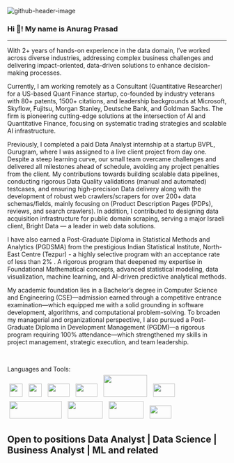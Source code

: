 ![github-header-image](https://github.com/anuragprasad95/anuragprasad95/assets/3609255/2e306d7b-0aba-4840-816c-60408be3d15b)
### Hi 👋! My name is Anurag Prasad
<hr>
<!--p>🌱Currently, I am enthusiastically pursuing a <b>Post-Graduate Diploma in Statistical Methods and Analytics (PGDSMA) at the esteemed Indian Statistical Institute, North-East Centre (Tezpur) (ISI, NEC)</b>. My deep interest in <b>Data Science</b> has led me to embark on this journey, where I am immersing myself in the intricacies of <b>statistical analysis, data visualization, Machine Learning/AI, and predictive modeling</b>.
Having successfully completed my graduation in <b>Computer Science and Engineering (CSE)</b>, I developed a strong foundation in programming, algorithms, and problem-solving. Further enhancing my skill set, I also attained a PGDM in Development Management, which provided me with a holistic understanding of managing projects and teams effectively.
</p-->
<p>
With 2+ years of hands-on experience in the data domain, I’ve worked across diverse industries, addressing complex business challenges and delivering impact-oriented, data-driven solutions to enhance decision-making processes.
  
Currently, I am working remotely as a Consultant (Quantitative Researcher) for a US-based Quant Finance startup, co-founded by industry veterans with 80+ patents, 1500+ citations, and leadership backgrounds at Microsoft, Skyflow, Fujitsu, Morgan Stanley, Deutsche Bank, and Goldman Sachs. The firm is pioneering cutting-edge solutions at the intersection of AI and Quantitative Finance, focusing on systematic trading strategies and scalable AI infrastructure.

Previously, I completed a paid Data Analyst internship at a startup BVPL, Gurugram, where I was assigned to a live client project from day one. Despite a steep learning curve, our small team overcame challenges and delivered all milestones ahead of schedule, avoiding any project penalties from the client. My contributions towards building scalable data pipelines, conducting rigorous Data Quality validations (manual and automated) testcases, and ensuring high-precision Data delivery along with the development of robust web crawlers/scrapers for over 200+ data schemas/fields, mainly focusing on (Product Description Pages (PDPs), reviews, and search crawlers). In addition, I contributed to designing data acquisition infrastructure for public domain scraping, serving a major Israeli client, Bright Data — a leader in web data solutions.

I have also earned a Post-Graduate Diploma in Statistical Methods and Analytics (PGDSMA) from the prestigious Indian Statistical Institute, North-East Centre (Tezpur) - a highly selective program with an acceptance rate of less than 2% . A rigorous program that deepened my expertise in Foundational Mathematical concepts, advanced statistical modeling, data visualization, machine learning, and AI-driven predictive analytical methods.

My academic foundation lies in a Bachelor’s degree in Computer Science and Engineering (CSE)—admission earned through a competitive entrance examination—which equipped me with a solid grounding in software development, algorithms, and computational problem-solving. To broaden my managerial and organizational perspective, I also pursued a Post-Graduate Diploma in Development Management (PGDM)—a rigorous program requiring 100% attendance—which strengthened my skills in project management, strategic execution, and team leadership.
</p>
<br>
<p>
Languages and Tools:
<br>
<img src="https://github.com/anuragprasad95/anuragprasad95/assets/3609255/0f6ec5ea-cf91-48a0-9fe6-8de852cd0797" style="margin:5px 5px 5px 5px;width:30px;height:30px;">

<img src="https://github.com/anuragprasad95/anuragprasad95/assets/3609255/42ccabdd-1da1-4e1d-92ae-24959767f841" style="margin:5px 5px 5px 5px;width:30px;height:30px;">

<img src="https://github.com/anuragprasad95/anuragprasad95/assets/3609255/1409437c-af58-4bb3-831d-0b38a1fe4a34" style="margin:5px 5px 5px 5px;width:50px;height:30px;">


<img src="https://github.com/anuragprasad95/anuragprasad95/assets/3609255/91bc928d-0e44-4e0a-a8b3-edcfad81451b" style="margin:5px 5px 5px 5px;width:50px;height:30px;">

<img src="https://github.com/anuragprasad95/anuragprasad95/assets/3609255/58948fe2-f155-4afb-9906-fa87f0fbaad4" style="margin:5px 5px 5px 5px;width:100px;height:50px;">

<img src="https://github.com/anuragprasad95/anuragprasad95/assets/3609255/02c6720e-0c3f-4d2e-b411-3293c3ca63d1" style="margin:5px 5px 5px 5px;width:50px;height:30px;">

<img src="https://github.com/anuragprasad95/anuragprasad95/assets/3609255/3721af45-314f-46b0-94ed-63c2f90d4a45" style="margin:5px 5px 5px 5px;width:120px;height:40px;">

<img src="https://github.com/anuragprasad95/anuragprasad95/assets/3609255/ded8e160-c1d4-4354-aa07-75dcdc697f50" style="margin:5px 5px 5px 5px;width:80px;height:40px;">

<img src="https://github.com/anuragprasad95/anuragprasad95/assets/3609255/1fee97e0-35a3-4734-960a-966e910264d4" style="margin:5px 5px 5px 5px;width:80px;height:40px;">

<img src="https://github.com/anuragprasad95/anuragprasad95/assets/3609255/4c388195-b3d0-4185-8795-0110e4c2104d" style="margin:5px 5px 5px 5px;width:50px;height:30px;">

</p>
<h2>Open to positions Data Analyst | Data Science | Business Analyst | ML and related</h2>
<!--
**anuragprasad95/anuragprasad95** is a ✨ _special_ ✨ repository because its `README.md` (this file) appears on your GitHub profile.

Here are some ideas to get you started:

- 🔭 I’m currently working on ...
- 🌱 I’m currently learning ...
- 👯 I’m looking to collaborate on ...
- 🤔 I’m looking for help with ...
- 💬 Ask me about ...
- 📫 How to reach me: ...
- 😄 Pronouns: ...
- ⚡ Fun fact: ...
-->
